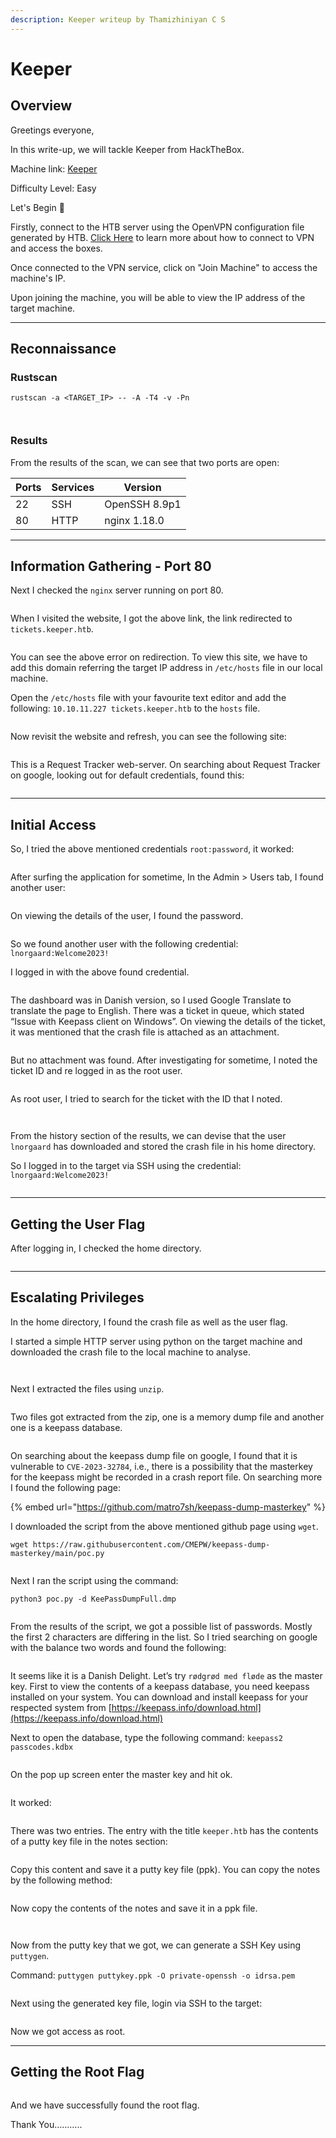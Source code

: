 ```yaml
---
description: Keeper writeup by Thamizhiniyan C S
---
```


# Keeper

## Overview

Greetings everyone,

In this write-up, we will tackle Keeper from HackTheBox.

Machine link: [Keeper](https://app.hackthebox.com/machines/Keeper)

Difficulty Level: Easy

Let's Begin 🙌

Firstly, connect to the HTB server using the OpenVPN configuration file generated by HTB.  [Click Here](https://help.hackthebox.com/en/articles/5185687-introduction-to-lab-access) to learn more about how to connect to VPN and access the boxes.

Once connected to the VPN service, click on "Join Machine" to access the machine's IP.

Upon joining the machine, you will be able to view the IP address of the target machine.

***

## Reconnaissance

### Rustscan

`rustscan -a <TARGET_IP> -- -A -T4 -v -Pn`

<figure><img src="../../.gitbook/assets/Untitled (25).png" alt=""><figcaption></figcaption></figure>

<figure><img src="../../.gitbook/assets/Untitled 1 (26).png" alt=""><figcaption></figcaption></figure>

### Results

From the results of the scan, we can see that two ports are open:

| Ports | Services | Version       |
| ----- | -------- | ------------- |
| 22    | SSH      | OpenSSH 8.9p1 |
| 80    | HTTP     | nginx 1.18.0  |

***

## Information Gathering - Port 80

Next I checked the `nginx` server running on port 80.

<figure><img src="../../.gitbook/assets/Untitled 2 (25).png" alt=""><figcaption></figcaption></figure>

When I visited the website, I got the above link, the link redirected to `tickets.keeper.htb`.

<figure><img src="../../.gitbook/assets/Untitled 3 (28).png" alt=""><figcaption></figcaption></figure>

You can see the above error on redirection. To view this site, we have to add this domain referring the target IP address in `/etc/hosts` file in our local machine.

Open the `/etc/hosts` file with your favourite text editor and add the following: `10.10.11.227 tickets.keeper.htb` to the `hosts` file.

<figure><img src="../../.gitbook/assets/Untitled 4 (24).png" alt=""><figcaption></figcaption></figure>

Now revisit the website and refresh, you can see the following site:

<figure><img src="../../.gitbook/assets/Untitled 5 (24).png" alt=""><figcaption></figcaption></figure>

This is a Request Tracker web-server. On searching about Request Tracker on google, looking out for default credentials, found this:

<figure><img src="../../.gitbook/assets/Untitled 6 (25).png" alt=""><figcaption></figcaption></figure>

***

## Initial Access

So, I tried the above mentioned credentials `root:password`, it worked:

<figure><img src="../../.gitbook/assets/Untitled 7 (20).png" alt=""><figcaption></figcaption></figure>

After surfing the application for sometime, In the Admin > Users tab, I found another user:

<figure><img src="../../.gitbook/assets/Untitled 8 (20).png" alt=""><figcaption></figcaption></figure>

On viewing the details of the user, I found the password.

<figure><img src="../../.gitbook/assets/Untitled 9 (19).png" alt=""><figcaption></figcaption></figure>

So we found another user with the following credential: `lnorgaard:Welcome2023!`

I logged in with the above found credential.

<figure><img src="../../.gitbook/assets/Untitled 10 (19).png" alt=""><figcaption></figcaption></figure>

The dashboard was in Danish version, so I used Google Translate to translate the page to English. There was a ticket in queue, which stated “Issue with Keepass client on Windows”. On viewing the details of the ticket, it was mentioned that the crash file is attached as an attachment.

<figure><img src="../../.gitbook/assets/Untitled 11 (18).png" alt=""><figcaption></figcaption></figure>

But no attachment was found. After investigating for sometime, I noted the ticket ID and re logged in as the root user.

<figure><img src="../../.gitbook/assets/Untitled 12 (18).png" alt=""><figcaption></figcaption></figure>

As root user, I tried to search for the ticket with the ID that I noted.

<figure><img src="../../.gitbook/assets/Untitled 13 (18).png" alt=""><figcaption></figcaption></figure>

<figure><img src="../../.gitbook/assets/Untitled 14 (17).png" alt=""><figcaption></figcaption></figure>

From the history section of the results, we can devise that the user `lnorgaard` has downloaded and stored the crash file in his home directory.

So I logged in to the target via SSH using the credential: `lnorgaard:Welcome2023!`

<figure><img src="../../.gitbook/assets/Untitled 15 (15).png" alt=""><figcaption></figcaption></figure>

***

## Getting the User Flag

After logging in, I checked the home directory.

<figure><img src="../../.gitbook/assets/Untitled 16 (14).png" alt=""><figcaption></figcaption></figure>

***

## Escalating Privileges

In the home directory, I found the crash file as well as the user flag.

I started a simple HTTP server using python on the target machine and downloaded the crash file to the local machine to analyse.

<figure><img src="../../.gitbook/assets/Untitled 17 (14).png" alt=""><figcaption></figcaption></figure>

<figure><img src="../../.gitbook/assets/Untitled 18 (14).png" alt=""><figcaption></figcaption></figure>

Next I extracted the files using `unzip`.

<figure><img src="../../.gitbook/assets/Untitled 19 (11).png" alt=""><figcaption></figcaption></figure>

Two files got extracted from the zip, one is a memory dump file and another one is a keepass database.

<figure><img src="../../.gitbook/assets/Untitled 20 (12).png" alt=""><figcaption></figcaption></figure>

On searching about the keepass dump file on google, I found that it is vulnerable to `CVE-2023-32784`, i.e., there is a possibility that the masterkey for the keepass might be recorded in a crash report file. On searching more I found the following page:

{% embed url="https://github.com/matro7sh/keepass-dump-masterkey" %}

I downloaded the script from the above mentioned github page using `wget`.

`wget https://raw.githubusercontent.com/CMEPW/keepass-dump-masterkey/main/poc.py`

<figure><img src="../../.gitbook/assets/Untitled 21 (10).png" alt=""><figcaption></figcaption></figure>

Next I ran the script using the command:

`python3 poc.py -d KeePassDumpFull.dmp`

<figure><img src="../../.gitbook/assets/Untitled 22 (9).png" alt=""><figcaption></figcaption></figure>

From the results of the script, we got a possible list of passwords. Mostly the first 2 characters are differing in the list. So I tried searching on google with the balance two words and found the following:

<figure><img src="../../.gitbook/assets/Untitled 23 (8).png" alt=""><figcaption></figcaption></figure>

It seems like it is a Danish Delight. Let’s try `rødgrød med fløde` as the master key. First to view the contents of a keepass database, you need keepass installed on your system. You can download and install keepass for your respected system from [https://keepass.info/download.html](https://keepass.info/download.html)

Next to open the database, type the following command: `keepass2 passcodes.kdbx`

<figure><img src="../../.gitbook/assets/Untitled 24 (9).png" alt=""><figcaption></figcaption></figure>

On the pop up screen enter the master key and hit ok.

<figure><img src="../../.gitbook/assets/Untitled 25 (8).png" alt=""><figcaption></figcaption></figure>

It worked:

<figure><img src="../../.gitbook/assets/Untitled 26 (7).png" alt=""><figcaption></figcaption></figure>

There was two entries. The entry with the title `keeper.htb` has the contents of a putty key file in the notes section:

<figure><img src="../../.gitbook/assets/Untitled 27 (7).png" alt=""><figcaption></figcaption></figure>

Copy this content and save it a putty key file (ppk). You can copy the notes by the following method:

<figure><img src="../../.gitbook/assets/Untitled 28 (6).png" alt=""><figcaption></figcaption></figure>

Now copy the contents of the notes and save it in a ppk file.

<figure><img src="../../.gitbook/assets/Untitled 29 (5).png" alt=""><figcaption></figcaption></figure>

<figure><img src="../../.gitbook/assets/Untitled 30 (5).png" alt=""><figcaption></figcaption></figure>

Now from the putty key that we got, we can generate a SSH Key using `puttygen`.

Command: `puttygen puttykey.ppk -O private-openssh -o idrsa.pem`

<figure><img src="../../.gitbook/assets/Untitled 31 (4).png" alt=""><figcaption></figcaption></figure>

Next using the generated key file, login via SSH to the target:

<figure><img src="../../.gitbook/assets/Untitled 32 (5).png" alt=""><figcaption></figcaption></figure>

Now we got access as root.

***

## Getting the Root Flag

<figure><img src="../../.gitbook/assets/Untitled 33 (5).png" alt=""><figcaption></figcaption></figure>

And we have successfully found the root flag.

Thank You………..
